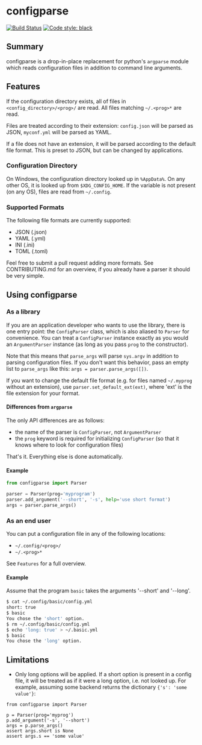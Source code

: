# configparse

[![Build Status](https://travis-ci.org/jyn514/py-autoconfig.svg?branch=master)](https://travis-ci.org/jyn514/py-autoconfig)
[![Code style: black](https://img.shields.io/badge/code%20style-black-000000.svg)](https://github.com/psf/black)

## Summary

configparse is a drop-in-place replacement for python's `argparse` module
which reads configuration files in addition to command line arguments.

## Features

If the configuration directory exists, all of files in `<config_directory>/<prog>/` are read.
All files matching `~/.<prog>*` are read.

Files are treated according to their extension: `config.json` will be parsed as JSON,
`myconf.yml` will be parsed as YAML.

If a file does not have an extension, it will be parsed according to the default
file format. This is preset to JSON, but can be changed by applications.


### Configuration Directory

On Windows, the configuration directory looked up in `%AppData%`.
On any other OS, it is looked up from `$XDG_CONFIG_HOME`.
If the variable is not present (on any OS), files are read from `~/.config`.

### Supported Formats

The following file formats are currently supported:

- JSON (.json)
- YAML (.yml)
- INI  (.ini)
- TOML (.toml)

Feel free to submit a pull request adding more formats.
See CONTRIBUTING.md for an overview,
if you already have a parser it should be very simple.

## Using configparse

### As a library

If you are an application developer who wants to use the library,
there is one entry point: the `ConfigParser` class,
which is also aliased to `Parser` for convenience.
You can treat a `ConfigParser` instance exactly as you would an `ArgumentParser`
instance (as long as you pass `prog` to the constructor).

Note that this means that `parse_args` will parse `sys.argv`
in addition to parsing configuration files. If you don't want this behavior,
pass an empty list to `parse_args` like this: `args = parser.parse_args([])`.

If you want to change the default file format (e.g. for files named `~/.myprog`
without an extension), use  `parser.set_default_ext(ext)`, where 'ext' is the
file extension for your format.

#### Differences from `argparse`

The only API differences are as follows:

- the name of the parser is `ConfigParser`, not `ArgumentParser`
- the `prog` keyword is required for initializing `ConfigParser` (so that it knows where to look for configuration files)

That's it. Everything else is done automatically.

#### Example

```python
from configparse import Parser

parser = Parser(prog='myprogram')
parser.add_argument('--short', '-s', help='use short format')
args = parser.parse_args()
```

### As an end user

You can put a configuration file in any of the following locations:

- `~/.config/<prog>/`
- `~/.<prog>*`

See `Features` for a full overview.

#### Example

Assume that the program `basic` takes the arguments '--short' and '--long'.

```sh
$ cat ~/.config/basic/config.yml
short: true
$ basic
You chose the 'short' option.
$ rm ~/.config/basic/config.yml
$ echo 'long: true' > ~/.basic.yml
$ basic
You chose the 'long' option.
```

## Limitations

- Only long options will be applied. If a short option is present in a config file,
it will be treated as if it were a long option, i.e. not looked up.
For example, assuming some backend returns the dictionary `{'s': 'some value'}`:

```
from configparse import Parser

p = Parser(prog='myprog')
p.add_argument('-s', '--short')
args = p.parse_args()
assert args.short is None
assert args.s == 'some value'
```
